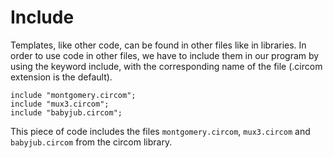 # Include

Templates, like other code, can be found in other files like in libraries. In order to use code in other files, we have to include them in our program by using the keyword include, with the corresponding name of the file \(.circom extension is the default\).

```text
include "montgomery.circom";
include "mux3.circom";
include "babyjub.circom";
```

This piece of code includes the files `montgomery.circom`, `mux3.circom` and `babyjub.circom` from the circom library.

